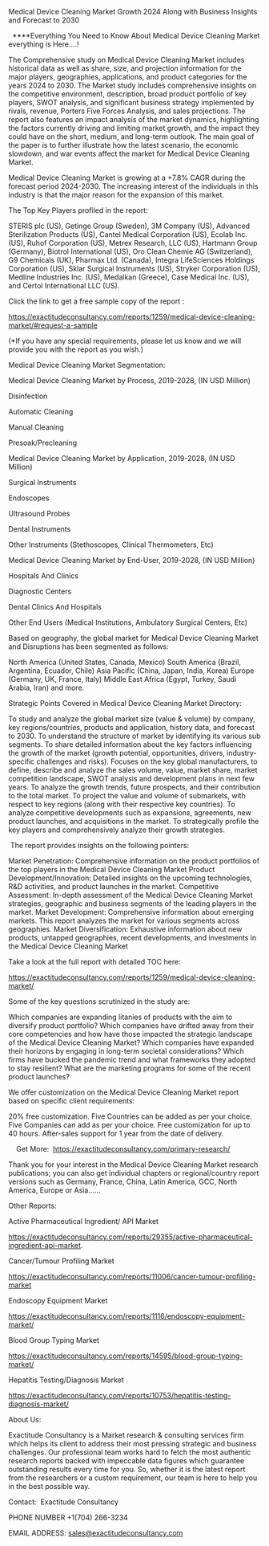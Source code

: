 Medical Device Cleaning Market Growth 2024 Along with Business Insights and Forecast to 2030

  ****Everything You Need to Know About Medical Device Cleaning Market everything is Here....!

The Comprehensive study on Medical Device Cleaning Market includes historical data as well as share, size, and projection information for the major players, geographies, applications, and product categories for the years 2024 to 2030. The Market study includes comprehensive insights on the competitive environment, description, broad product portfolio of key players, SWOT analysis, and significant business strategy implemented by rivals, revenue, Porters Five Forces Analysis, and sales projections. The report also features an impact analysis of the market dynamics, highlighting the factors currently driving and limiting market growth, and the impact they could have on the short, medium, and long-term outlook. The main goal of the paper is to further illustrate how the latest scenario, the economic slowdown, and war events affect the market for Medical Device Cleaning Market.

Medical Device Cleaning Market is growing at a +7.8% CAGR during the forecast period 2024-2030. The increasing interest of the individuals in this industry is that the major reason for the expansion of this market.

The Top Key Players profiled in the report: 

STERIS plc (US), Getinge Group (Sweden), 3M Company (US), Advanced Sterilization Products (US), Cantel Medical Corporation (US), Ecolab Inc. (US), Ruhof Corporation (US), Metrex Research, LLC (US), Hartmann Group (Germany), Biotrol International (US), Oro Clean Chemie AG (Switzerland), G9 Chemicals (UK), Pharmax Ltd. (Canada), Integra LifeSciences Holdings Corporation (US), Sklar Surgical Instruments (US), Stryker Corporation (US), Medline Industries Inc. (US), Medalkan (Greece), Case Medical Inc. (US), and Certol International LLC (US).

Click the link to get a free sample copy of the report :

https://exactitudeconsultancy.com/reports/1259/medical-device-cleaning-market/#request-a-sample

(*If you have any special requirements, please let us know and we will provide you with the report as you wish.)

Medical Device Cleaning Market Segmentation:

Medical Device Cleaning Market by Process, 2019-2028, (IN USD Million)

Disinfection

Automatic Cleaning

Manual Cleaning

Presoak/Precleaning

Medical Device Cleaning Market by Application, 2019-2028, (IN USD Million)

Surgical Instruments

Endoscopes

Ultrasound Probes

Dental Instruments

Other Instruments (Stethoscopes, Clinical Thermometers, Etc)

Medical Device Cleaning Market by End-User, 2019-2028, (IN USD Million)

Hospitals And Clinics

Diagnostic Centers

Dental Clinics And Hospitals

Other End Users (Medical Institutions, Ambulatory Surgical Centers, Etc)

Based on geography, the global market for Medical Device Cleaning Market and Disruptions has been segmented as follows:

North America (United States, Canada, Mexico)
South America (Brazil, Argentina, Ecuador, Chile)
Asia Pacific (China, Japan, India, Korea)
Europe (Germany, UK, France, Italy)
Middle East Africa (Egypt, Turkey, Saudi Arabia, Iran) and more.

Strategic Points Covered in Medical Device Cleaning Market Directory:

To study and analyze the global market size (value & volume) by company, key regions/countries, products and application, history data, and forecast to 2030.
To understand the structure of market by identifying its various sub segments.
To share detailed information about the key factors influencing the growth of the market (growth potential, opportunities, drivers, industry-specific challenges and risks).
Focuses on the key global manufacturers, to define, describe and analyze the sales volume, value, market share, market competition landscape, SWOT analysis and development plans in next few years.
To analyze the growth trends, future prospects, and their contribution to the total market.
To project the value and volume of submarkets, with respect to key regions (along with their respective key countries).
To analyze competitive developments such as expansions, agreements, new product launches, and acquisitions in the market.
To strategically profile the key players and comprehensively analyze their growth strategies.

 The report provides insights on the following pointers:

Market Penetration: Comprehensive information on the product portfolios of the top players in the Medical Device Cleaning Market
Product Development/Innovation: Detailed insights on the upcoming technologies, R&D activities, and product launches in the market.
Competitive Assessment: In-depth assessment of the Medical Device Cleaning Market strategies, geographic and business segments of the leading players in the market.
Market Development: Comprehensive information about emerging markets. This report analyzes the market for various segments across geographies.
Market Diversification: Exhaustive information about new products, untapped geographies, recent developments, and investments in the Medical Device Cleaning Market

Take a look at the full report with detailed TOC here:

https://exactitudeconsultancy.com/reports/1259/medical-device-cleaning-market/

Some of the key questions scrutinized in the study are:

Which companies are expanding litanies of products with the aim to diversify product portfolio?
Which companies have drifted away from their core competencies and how have those impacted the strategic landscape of the Medical Device Cleaning Market?
Which companies have expanded their horizons by engaging in long-term societal considerations?
Which firms have bucked the pandemic trend and what frameworks they adopted to stay resilient?
What are the marketing programs for some of the recent product launches?

We offer customization on the Medical Device Cleaning Market report based on specific client requirements:

20% free customization.
Five Countries can be added as per your choice.
Five Companies can add as per your choice.
Free customization for up to 40 hours.
After-sales support for 1 year from the date of delivery.

    Get More:  https://exactitudeconsultancy.com/primary-research/

Thank you for your interest in the Medical Device Cleaning Market research publications; you can also get individual chapters or regional/country report versions such as Germany, France, China, Latin America, GCC, North America, Europe or Asia……

Other Reports:

Active Pharmaceutical Ingredient/ API Market

https://exactitudeconsultancy.com/reports/29355/active-pharmaceutical-ingredient-api-market.

Cancer/Tumour Profiling Market

https://exactitudeconsultancy.com/reports/11006/cancer-tumour-profiling-market

Endoscopy Equipment Market

https://exactitudeconsultancy.com/reports/1116/endoscopy-equipment-market/

Blood Group Typing Market

https://exactitudeconsultancy.com/reports/14595/blood-group-typing-market/

Hepatitis Testing/Diagnosis Market

https://exactitudeconsultancy.com/reports/10753/hepatitis-testing-diagnosis-market/

About Us:

Exactitude Consultancy is a Market research & consulting services firm which helps its client to address their most pressing strategic and business challenges. Our professional team works hard to fetch the most authentic research reports backed with impeccable data figures which guarantee outstanding results every time for you. So, whether it is the latest report from the researchers or a custom requirement, our team is here to help you in the best possible way.

Contact:  Exactitude Consultancy

PHONE NUMBER +1(704) 266-3234

EMAIL ADDRESS: sales@exactitudeconsultancy.com
